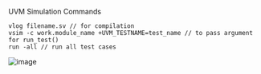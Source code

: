 UVM Simulation Commands 
```
vlog filename.sv // for compilation
vsim -c work.module_name +UVM_TESTNAME=test_name // to pass argument for run_test()
run -all // run all test cases
```
![image](https://github.com/user-attachments/assets/d01b768e-7526-4526-8bfb-5ab9171d4fa5)

